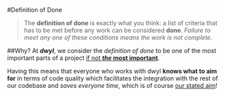 #Definition of Done

>The **definition of done** is exactly what you think: a list of criteria that has to be met before any work can be considered **done**. _Failure to meet any one of these conditions means the work is not complete_.

##Why?
At **_dwyl_**, we consider the _definition of done_ to be one of the most important parts of a project [if not **_the_ most important**](https://github.com/dwyl/summer-2015/issues/42).
 
Having this means that everyone who works with dwyl **knows what to aim for** in terms of code quality which facilitates the integration with the rest of our codebase and _saves everyone time_, which is of course [our stated aim](https://github.com/dwyl/start-here/blob/master/manifesto.md)!